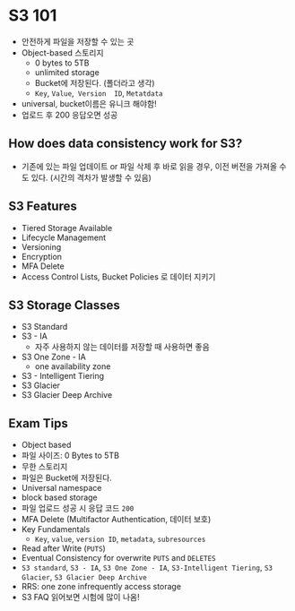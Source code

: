 # S3 101

- 안전하게 파일을 저장할 수 있는 곳
- Object-based 스토리지
  - 0 bytes to 5TB
  - unlimited storage
  - Bucket에 저장된다. (폴더라고 생각)
  - `Key`, `Value`,` Version  ID`, `Metatdata`
- universal, bucket이름은 유니크 해야함!
- 업로드 후 200 응답오면 성공

## How does data consistency work for S3?

- 기존에 있는 파일 업데이트 or 파일 삭제 후 바로 읽을 경우, 이전 버전을 가져올 수도 있다. (시간의 격차가 발생할 수 있음)

## S3 Features

- Tiered Storage Available
- Lifecycle Management
- Versioning
- Encryption
- MFA Delete
- Access Control Lists, Bucket Policies 로 데이터 지키기

## S3 Storage Classes

- S3 Standard
- S3 - IA
  - 자주 사용하지 않는 데이터를 저장할 때 사용하면 좋음
- S3 One Zone - IA
  - one availability zone
- S3 - Intelligent Tiering
- S3 Glacier
- S3 Glacier Deep Archive

## Exam Tips

- Object based
- 파일 사이즈: 0 Bytes to 5TB
- 무한 스토리지
- 파일은 Bucket에 저장된다.
- Universal namespace
- block based storage
- 파일 업로드 성공 시 응답 코드 `200`
- MFA Delete (Multifactor Authentication, 데이터 보호)
- Key Fundamentals
  - `Key`, `value`, `version ID`, `metadata`, `subresources`
- Read after Write (`PUTS`)
- Eventual Consistency for overwrite `PUTS` and `DELETES`
- `S3 standard`, `S3 - IA`, `S3 One Zone - IA`, `S3-Intelligent Tiering`, `S3 Glacier`, `S3 Glacier Deep Archive`
- RRS: one zone infrequently access storage
- S3 FAQ 읽어보면 시험에 많이 나옴!
